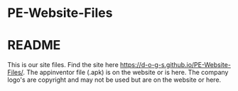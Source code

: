 # PE-Website-Files

# README

This is our site files. Find the site here  https://d-o-g-s.github.io/PE-Website-Files/.
The appinventor file (.apk) is on the website or is here.
The company logo's are copyright and may not be used but are on the website or here.


